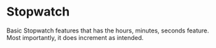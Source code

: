 # Stopwatch

Basic Stopwatch features that has the hours, minutes, seconds feature. Most importantly, it does increment as intended.
